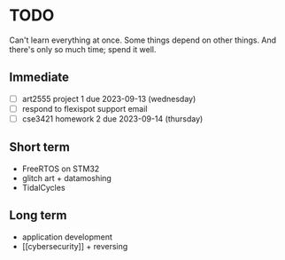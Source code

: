 # TODO

Can't learn everything at once. Some things depend on other things. And there's only so much time; spend it well.

## Immediate

- [ ] art2555 project 1 due 2023-09-13 (wednesday)
- [ ] respond to flexispot support email
- [ ] cse3421 homework 2 due 2023-09-14 (thursday)
## Short term
- FreeRTOS on STM32
- glitch art + datamoshing
- TidalCycles

## Long term
- application development
- [[cybersecurity]] + reversing
